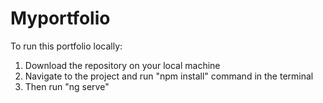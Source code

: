 # Myportfolio

To run this portfolio locally:

1. Download the repository on your local machine
2. Navigate to the project and run "npm install" command in the terminal
3. Then run "ng serve"
